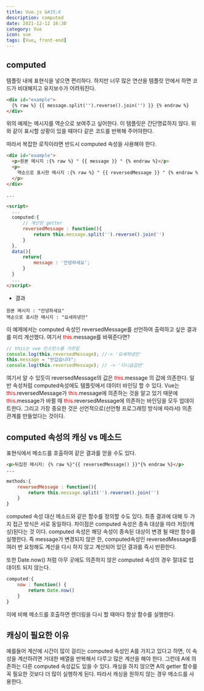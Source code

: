 ```yaml
---
title: Vue.js &#35;6
description: computed
date: 2021-12-12 16:30
category: Vue
icon: vue
tags: [Vue, front-end]
---
```

## computed

<!-- 
vue : <span class="code-variable">vue</span>
computed : <span class="code-variable">computed</span>
this. : <span class="code-variable"><span style="color:red">this.</span>message</span>

-->

템플릿 내에 표현식을 넣으면 편리하다. 하지만 너무 많은 연산을 템플릿 안에서 하면 코드가 비대해지고 유지보수가 어려워진다.

```html
<div id="example">
  {% raw %} {{ message.split('').reverse().join('') }} {% endraw %}
</div>
```

위의 예제는 메시지를 역순으로 보여주고 싶어한다. 이 템플릿은 간단명료하지 않다.
위와 같이 표시할 상황이 있을 때마다 같은 코드를 반복해 주어야한다.

따라서 복잡한 로직이라면 반드시 <span class="code-variable">computed</span> 속성을 사용해야 한다.

```html
<div id="example">
  <p>원본 메시지 :{% raw %} " {{ message }} " {% endraw %}</p>
  <p>
    역순으로 표시한 메시지 :{% raw %} " {{ reversedMessage }} " {% endraw %}
  </p>
</div>

...

<script>
  ...
  computed:{
      // 계산된 getter
      reversedMessage : function(){
          return this.message.split('').reverse().join('')
      }
  },
  data(){
      return{
          message : '안녕하세요';
      }
  }
  ...
</script>
```

- 결과

```
원본 메시지 : "안녕하세요"
역순으로 표시한 메시지 : "요세하녕안"
```

이 예제에서는 <span class="code-variable">computed</span> 속성인 <span class="code-variable">reversedMessage</span>를 선언하여 출력하고 싶은 결과를 미리 계산했다.
여기서 <span class="code-variable"><span style="color:red">this.</span>message</span>를 바꿔준다면?

```js
// this는 vue 인스턴스를 가르킴
console.log(this.reversedMessage); //-> '요세하녕안'
this.message = "반갑습니다";
console.log(this.reversedMessage); // -> '다니습갑반'
```

여기서 알 수 있듯이 <span class="code-variable">reversedMessage</span>의 값은 <span class="code-variable"><span style="color:red">this.</span>message</span> 의 값에 의존한다. 
일반 속성처럼 <span class="code-variable">computed</span>속성에도 템플릿에서 데이터 바인딩 할 수 있다. 
<span class="code-variable">Vue</span>는 
<span class="code-variable"><span style="color:red">this.</span>reversedMessage</span>가
<span class="code-variable"><span style="color:red">this.</span>message</span>에 의존하는 것을 알고 있기 때문에 <span class="code-variable"><span style="color:red">this.</span>message</span>가 바뀔 때 
<span class="code-variable"><span style="color:red">this.</span>reversedMessage</span>에 의존하는 바인딩을 모두 업데이트한다. 
그리고 가장 중요한 것은 선언적으로(선언형 프로그래밍 방식에 따라서) 의존 관계를 만들었다는 것이다.

## computed 속성의 캐싱 vs 메소드

표현식에서 메소드를 호출하여 같은 결과를 얻을 수도 있다.

```html
<p>뒤집힌 메시지: {% raw %}"{{ reversedMessage() }}"{% endraw %}</p>
...
```

```js
methods:{
    reversedMessage : function(){
        return this.message.split('').reverse().join('')
    }
}
```

<span class="code-variable">computed</span> 속성 대신 메소드와 같은 함수를 정의할 수도 있다. 최종 결과에 대해 두 가지 접근 방식은 서로 동일하다. 차이점은 <span class="code-variable">computed</span> 속성은 종속 대상을 따라 저장(캐싱)된다는 것 이다. <span class="code-variable">computed</span> 속성은 해당 속성이 종속된 대상이 변경 될 때만 함수를 실행한다. 즉 <span class="code-variable">message</span>가 변경되지 않은 한, <span class="code-variable">computed</span>속성인 <span class="code-variable">reversedMessage</span>를 여러 번 요청해도 계산을 다시 하지 않고 계산되어 있던 결과를 즉시 반환한다.

또한 <span class="code-variable">Date.now()</span> 처럼 아무 곳에도 의존하지 않은 <span class="code-variable">computed</span> 속성의 경우 절대로 업데이트 되지 않는다.

```js
computed:{
    now : function() {
        return Date.now()
    }
}
```

이에 비해 메소드를 호출하면 렌더링을 다시 할 때마다 항상 함수를 실행한다.

## 캐싱이 필요한 이유

예를들어 계산에 시간이 많이 걸리는 <span class="code-variable">computed</span> 속성인 A를 가지고 있다고 하면, 이 속성을 계산하려면 거대한 배열을 반복해서 다루고 많은 계산을 해야 한다. 그런데 A에 의존하는 다른 <span class="code-variable">computed</span> 속성값도 있을 수 있다. 캐싱을 하지 않으면 A의 getter 함수를 꼭 필요한 것보다 더 많이 실행하게 된다. 따라서 캐싱을 원하지 않는 경우 메소드를 사용한다.
